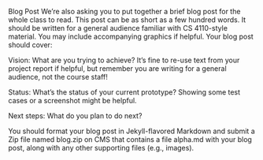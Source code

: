 Blog Post
We’re also asking you to put together a brief blog post for the whole class to read. This post can be as short as a few hundred words. It should be written for a general audience familiar with CS 4110-style material. You may include accompanying graphics if helpful. Your blog post should cover:

Vision: What are you trying to achieve? It’s fine to re-use text from your project report if helpful, but remember you are writing for a general audience, not the course staff!

Status: What’s the status of your current prototype? Showing some test cases or a screenshot might be helpful.

Next steps: What do you plan to do next?

You should format your blog post in Jekyll-flavored Markdown and submit a Zip file named blog.zip on CMS that contains a file alpha.md with your blog post, along with any other supporting files (e.g., images).
